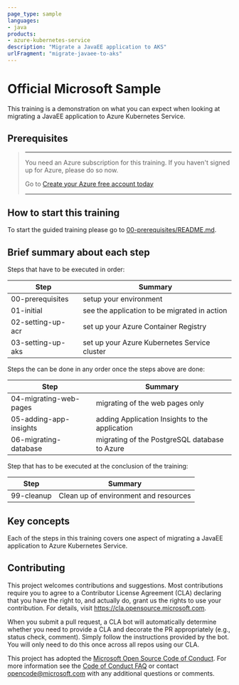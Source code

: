 ```yaml
---
page_type: sample
languages:
- java
products:
- azure-kubernetes-service
description: "Migrate a JavaEE application to AKS"
urlFragment: "migrate-javaee-to-aks"
---
```


# Official Microsoft Sample

<!-- 
Guidelines on README format: https://review.docs.microsoft.com/help/onboard/admin/samples/concepts/readme-template?branch=master

Guidance on onboarding samples to docs.microsoft.com/samples: https://review.docs.microsoft.com/help/onboard/admin/samples/process/onboarding?branch=master

Taxonomies for products and languages: https://review.docs.microsoft.com/new-hope/information-architecture/metadata/taxonomies?branch=master
-->

This training is a demonstration on what you can expect when looking at migrating a JavaEE application to Azure Kubernetes Service.

## Prerequisites

> ---
>
> You need an Azure subscription for this training. If you haven't signed
> up for Azure, please do so now.
>
> Go to
> [Create your Azure free account today](https://azure.microsoft.com/en-us/free/)
>
> ---

## How to start this training

To start the guided training please go to [00-prerequisites/README.md](00-prerequisites/README.md).

## Brief summary about each step

Steps that have to be executed in order:

| Step                  | Summary                                       |
|-----------------------|-----------------------------------------------|
| 00-prerequisites      | setup your environment                        |
| 01-initial            | see the application to be migrated in action  |
| 02-setting-up-acr     | set up your Azure Container Registry          |
| 03-setting-up-aks     | set up your Azure Kubernetes Service cluster  |

Steps the can be done in any order once the steps above are done:

| Step                      | Summary                                           |
|---------------------------|---------------------------------------------------|
| 04-migrating-web-pages    | migrating of the web pages only                   |
| 05-adding-app-insights    | adding Application Insights to the application    |
| 06-migrating-database     | migrating of the PostgreSQL database to Azure     |

Step that has to be executed at the conclusion of the training:

| Step                      | Summary                                           |
|---------------------------|---------------------------------------------------|
| 99-cleanup                | Clean up of environment and resources             |

## Key concepts

Each of the steps in this training covers one aspect of migrating a JavaEE application to Azure Kubernetes Service.

## Contributing

This project welcomes contributions and suggestions.  Most contributions require you to agree to a
Contributor License Agreement (CLA) declaring that you have the right to, and actually do, grant us
the rights to use your contribution. For details, visit https://cla.opensource.microsoft.com.

When you submit a pull request, a CLA bot will automatically determine whether you need to provide
a CLA and decorate the PR appropriately (e.g., status check, comment). Simply follow the instructions
provided by the bot. You will only need to do this once across all repos using our CLA.

This project has adopted the [Microsoft Open Source Code of Conduct](https://opensource.microsoft.com/codeofconduct/).
For more information see the [Code of Conduct FAQ](https://opensource.microsoft.com/codeofconduct/faq/) or
contact [opencode@microsoft.com](mailto:opencode@microsoft.com) with any additional questions or comments.
